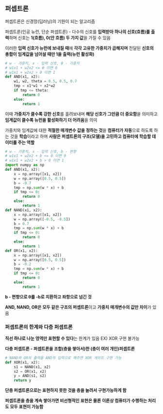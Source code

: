 ## 퍼셉트론

퍼셉트론은 신경망(딥러닝)의 기원이 되는 알고리즘

퍼셉트론(인공 뉴런, 단순 퍼셉트론) - 다수의 신호를 **입력받아 하나의 신호(흐름)를 출력**하며 신호는 **1(흐름), 0(안 흐름) 두 가지 값**을 가질 수 있음

이러한 **입력 신호가 뉴런에 보내질 때**에 **각각 고유한 가중치가 곱해지며** 전달된 **신호의 총합이 임계값을 넘어설 때만 1을 출력(뉴런 활성화)**

```python
# w - 가중치, x - 입력 신호, θ - 가중치
# w1x1 + w2x2 <= θ 이면 0
# w1x1 + w2x2 > θ 이면 1
def AND(x1, x2):
    w1, w2, theta = 0.5, 0.5, 0.7
    tmp = x1*w1 + x2*w2
    if tmp <= theta:
        return 0
    else:
        return 1
```

이때 **가중치가 클수록 강한 신호**를 흘려보내며 **해당 신호가 그만큼 더 중요함**을 의미하고 **임계값이 클수록 뉴런을 활성화하기 더 어려움**을 의미

가중치와 임계값에 대한 **적절한 매개변수 값을 정하는 것**을 **컴퓨터가 자동**으로 하도록 하는 것을 **학습**이라고 하며 **사람은 퍼셉트론의 구조(모델)을 고민하고 컴퓨터에 학습할 데이터를 주는 역할** 

```python
# w - 가중치, x - 입력 신호, b - 편향
# w1x1 + w2x2 + b <= 0 이면 0
# w1x1 + w2x2 + b > 0 이면 1
import numpy as np
def AND(x1, x2):
    x = np.array([x1, x2])
    w = np.array([0.5, 0.5])
    b = -0.7
    tmp = np.sum(w * x) + b
    if tmp <= 0:
        return 0
    else:
        return 1
def NAND(x1, x2):
    x = np.array([x1, x2])
    w = np.array([-0.5, -0.5])
    b = 0.7
    tmp = np.sum(w * x) + b
    if tmp <= 0:
        return 0
    else:
        return 1
def OR(x1, x2):
    x = np.array([x1, x2])
    w = np.array([0.5, 0.5])
    b = -0.2
    tmp = np.sum(w * x) + b
    if tmp <= 0:
        return 0
    else:
        return 1
```

**b -  편향으로 θ를 -b로 치환하고 좌항으로 넘긴 것**

**AND, NAND, OR은 모두 같은 구조의 퍼셉트론**이고 **가중치 매개변수의 값만 차이**가 있음



### 퍼셉트론의 한계와 다층 퍼셉트론

**직선 하나로 나눈 영역만 표현할 수 있다**는 한계가 있음 EX) XOR 구현 불가능

**다층 퍼셉트론 - 퍼셉트론을 조합(층을 쌓아서)한 (층이 여러 개인)퍼셉트론**

```python
# NAND와 OR의 출력을 AND의 입력으로 해주면 XOR 게이트 구현 가능 
def XOR(x1, x2):
    s1 = NAND(x1, x2)
    s2 = OR(x1, x2)
    y = AND(s1, s2)
    return y
```

**단층 퍼셉트론으로는 표현하지 못한 것을 층을 늘려서 구현가능하게 함**

**퍼셉트론을 층을 계속 쌓아가면 비선형적인 표현은 물론 이론상 컴퓨터가 수행하는 처리도 모두 표현이 가능함**